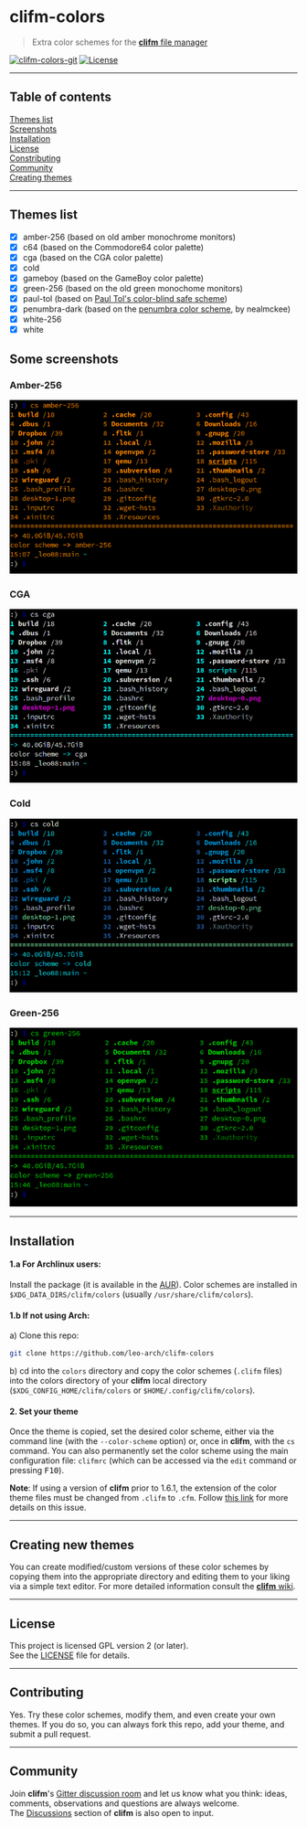 # clifm-colors
> Extra color schemes for the [**clifm** file manager](https://github.com/leo-arch/clifm)

[![clifm-colors-git](https://img.shields.io/aur/version/clifm-colors-git?color=1793d1&label=clifm-colors-git&logo=archlinux&style=flat)](https://aur.archlinux.org/packages/clifm-colors-git)
[![License](https://img.shields.io/github/license/leo-arch/clifm?color=green&style=flat)](https://github.com/leo-arch/clifm/blob/master/LICENSE)

---

## Table of contents
[Themes list](#themes-list) \
[Screenshots](#some-screenshots) \
[Installation](#installation) \
[License](#license) \
[Constributing](#contributing) \
[Community](#community) \
[Creating themes](https://github.com/leo-arch/clifm/wiki/Customization#theming)

---

## Themes list
- [x] amber-256 (based on old amber monochrome monitors)
- [x] c64 (based on the Commodore64 color palette)
- [x] cga (based on the CGA color palette)
- [x] cold
- [x] gameboy (based on the GameBoy color palette)
- [x] green-256 (based on the old green monochome monitors)
- [x] paul-tol (based on [Paul Tol's color-blind safe scheme](https://personal.sron.nl/~pault/))
- [x] penumbra-dark (based on the [penumbra color scheme](https://github.com/nealmckee/penumbra), by nealmckee)
- [x] white-256
- [x] white

## Some screenshots

### Amber-256
![clifm](screenshots/amber-256.png)

### CGA
![clifm](screenshots/cga.png)

### Cold
![clifm](screenshots/cold.png)

### Green-256
![clifm](screenshots/green-256.png)

---

## Installation

#### 1.a For Archlinux users: 

Install the package (it is available in the [AUR](https://aur.archlinux.org/packages/clifm-colors-git)). Color schemes are installed in `$XDG_DATA_DIRS/clifm/colors` (usually `/usr/share/clifm/colors`).

#### 1.b If not using Arch:

a) Clone this repo:

```sh
git clone https://github.com/leo-arch/clifm-colors
```

b) cd into the `colors` directory and copy the color schemes (`.clifm` files) into the colors directory of your **clifm** local directory (`$XDG_CONFIG_HOME/clifm/colors` or `$HOME/.config/clifm/colors`).

#### 2. Set your theme
Once the theme is copied, set the desired color scheme, either via the command line (with the `--color-scheme` option) or, once in **clifm**, with the `cs` command. You can also permanently set the color scheme using the main configuration file: `clifmrc` (which can be accessed via the `edit` command or pressing <kbd>F10</kbd>).

**Note**: If using a version of **clifm** prior to 1.6.1, the extension of the color theme files must be changed from `.clifm` to `.cfm`. Follow [this link](https://github.com/leo-arch/clifm/wiki/Specifics#new-extension-for-configuration-files) for more details on this issue.

---

## Creating new themes

You can create modified/custom versions of these color schemes by copying them into the appropriate directory and editing them to your liking via a simple text editor. For more detailed information consult the [**clifm** wiki](https://github.com/leo-arch/clifm/wiki/Customization#colors).

---

## License
This project is licensed GPL version 2 (or later). \
See the [LICENSE](https://github.com/leo-arch/clifm-colors/blob/master/LICENSE) file for details.

---

## Contributing
Yes. Try these color schemes, modify them, and even create your own themes. If you do so, you can always fork this repo, add your theme, and submit a pull request.

---

## Community
Join **clifm**'s [Gitter discussion room](https://gitter.im/leo-arch/clifm) and let us know what you think: ideas, comments, observations and questions are always welcome. \
The [Discussions](https://github.com/leo-arch/clifm/discussions) section of **clifm** is also open to input.
